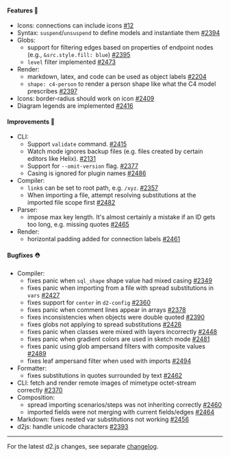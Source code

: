 #### Features 🚀

- Icons: connections can include icons [#12](https://github.com/terrastruct/d2/issues/12)
- Syntax: `suspend`/`unsuspend` to define models and instantiate them [#2394](https://github.com/terrastruct/d2/pull/2394)
- Globs:
  - support for filtering edges based on properties of endpoint nodes (e.g., `&src.style.fill: blue`) [#2395](https://github.com/terrastruct/d2/pull/2395)
  - `level` filter implemented [#2473](https://github.com/terrastruct/d2/pull/2473)
- Render:
  - markdown, latex, and code can be used as object labels [#2204](https://github.com/terrastruct/d2/pull/2204)
  - `shape: c4-person` to render a person shape like what the C4 model prescribes [#2397](https://github.com/terrastruct/d2/pull/2397)
- Icons: border-radius should work on icon [#2409](https://github.com/terrastruct/d2/issues/2409)
- Diagram legends are implemented [#2416](https://github.com/terrastruct/d2/pull/2416)

#### Improvements 🧹

- CLI:
    - Support `validate` command. [#2415](https://github.com/terrastruct/d2/pull/2415)
    - Watch mode ignores backup files (e.g. files created by certain editors like Helix). [#2131](https://github.com/terrastruct/d2/issues/2131)
    - Support for `--omit-version` flag. [#2377](https://github.com/terrastruct/d2/issues/2377)
    - Casing is ignored for plugin names [#2486](https://github.com/terrastruct/d2/pull/2486)
- Compiler:
    - `link`s can be set to root path, e.g. `/xyz`. [#2357](https://github.com/terrastruct/d2/issues/2357)
    - When importing a file, attempt resolving substitutions at the imported file scope first [#2482](https://github.com/terrastruct/d2/pull/2482)
- Parser:
    - impose max key length. It's almost certainly a mistake if an ID gets too long, e.g. missing quotes [#2465](https://github.com/terrastruct/d2/pull/2465)
- Render:
    - horizontal padding added for connection labels [#2461](https://github.com/terrastruct/d2/pull/2461)

#### Bugfixes ⛑️

- Compiler:
  - fixes panic when `sql_shape` shape value had mixed casing [#2349](https://github.com/terrastruct/d2/pull/2349)
  - fixes panic when importing from a file with spread substitutions in `vars` [#2427](https://github.com/terrastruct/d2/pull/2427)
  - fixes support for `center` in `d2-config` [#2360](https://github.com/terrastruct/d2/pull/2360)
  - fixes panic when comment lines appear in arrays [#2378](https://github.com/terrastruct/d2/pull/2378)
  - fixes inconsistencies when objects were double quoted [#2390](https://github.com/terrastruct/d2/pull/2390)
  - fixes globs not applying to spread substitutions [#2426](https://github.com/terrastruct/d2/issues/2426)
  - fixes panic when classes were mixed with layers incorrectly [#2448](https://github.com/terrastruct/d2/pull/2448)
  - fixes panic when gradient colors are used in sketch mode [#2481](https://github.com/terrastruct/d2/pull/2487)
  - fixes panic using glob ampersand filters with composite values [#2489](https://github.com/terrastruct/d2/pull/2489)
  - fixes leaf ampersand filter when used with imports [#2494](https://github.com/terrastruct/d2/pull/2494)
- Formatter:
  - fixes substitutions in quotes surrounded by text [#2462](https://github.com/terrastruct/d2/pull/2462)
- CLI: fetch and render remote images of mimetype octet-stream correctly [#2370](https://github.com/terrastruct/d2/pull/2370)
- Composition:
    - spread importing scenarios/steps was not inheriting correctly [#2460](https://github.com/terrastruct/d2/pull/2460)
    - imported fields were not merging with current fields/edges [#2464](https://github.com/terrastruct/d2/pull/2464)
- Markdown: fixes nested var substitutions not working [#2456](https://github.com/terrastruct/d2/pull/2456)
- d2js: handle unicode characters [#2393](https://github.com/terrastruct/d2/pull/2393)

---

For the latest d2.js changes, see separate [changelog](https://github.com/terrastruct/d2/blob/master/d2js/js/CHANGELOG.md).
